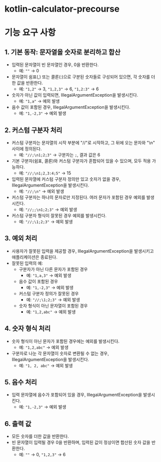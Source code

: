 # kotlin-calculator-precourse

# 기능 요구 사항

## 1. 기본 동작: 문자열을 숫자로 분리하고 합산

- 입력된 문자열이 빈 문자열인 경우, 0을 반환한다.
    - 예: `""` → 0
- 문자열이 쉼표(,) 또는 콜론(:)으로 구분된 숫자들로 구성되어 있으면, 각 숫자를 더한 값을 반환한다.
    - 예: `"1,2"` → 3, `"1,2,3"` → 6, `"1,2:3"` → 6
- 숫자가 아닌 값이 입력되면, IllegalArgumentException을 발생시킨다.
    - 예: `"1,a"` → 예외 발생
- 음수 값이 포함된 경우, IllegalArgumentException을 발생시킨다.
    - 예: `"1,-2,3"` → 예외 발생

## 2. 커스텀 구분자 처리

- 커스텀 구분자는 문자열의 시작 부분에 "//"로 시작하고, 그 뒤에 오는 문자와 "\n" 사이에 정의된다.
    - 예: `"//;\n1;2;3"` → 구분자는 `;`, 결과 값은 6
- 기본 구분자(쉼표, 콜론)와 커스텀 구분자가 혼합되어 있을 수 있으며, 모두 적용 가능하다.
    - 예: `"//;\n1;2,3:4;5"` → 15
- 입력된 문자열에 커스텀 구분자 정의만 있고 숫자가 없을 경우, IllegalArgumentException을 발생시킨다.
    - 예: `"//;\n"` → 예외 발생
- 커스텀 구분자는 하나의 문자로만 지정된다. 여러 문자가 포함된 경우 예외를 발생시킨다.
    - 예: `"//;;\n1;2;3"` → 예외 발생
- 커스텀 구분자 형식이 잘못된 경우 예외를 발생시킨다.
    - 예: `"//;\1;2;3"` → 예외 발생

## 3. 예외 처리

- 사용자가 잘못된 입력을 제공할 경우, IllegalArgumentException을 발생시키고 애플리케이션은 종료된다.
- 잘못된 입력의 예:
    - 구분자가 아닌 다른 문자가 포함된 경우
        - 예: `"1,a,3"` → 예외 발생
    - 음수 값이 포함된 경우
        - 예: `"1,-2,3"` → 예외 발생
    - 커스텀 구분자 정의가 잘못된 경우
        - 예: `"//;\1;2;3"` → 예외 발생
    - 숫자 형식이 아닌 문자열이 포함된 경우
        - 예: `"1,2,abc"` → 예외 발생

## 4. 숫자 형식 처리

- 숫자 형식이 아닌 문자가 포함된 경우에는 예외를 발생시킨다.
    - 예: `"1,2,abc"` → 예외 발생
- 구분자로 나눈 각 문자열이 숫자로 변환될 수 없는 경우, IllegalArgumentException을 발생시킨다.
    - 예: `"1, 2, abc"` → 예외 발생

## 5. 음수 처리

- 입력 문자열에 음수가 포함되어 있을 경우, IllegalArgumentException을 발생시킨다.
    - 예: `"1,-2,3"` → 예외 발생

## 6. 출력 값

- 모든 숫자를 더한 값을 반환한다.
- 빈 문자열이 입력될 경우 0을 반환하며, 입력된 값이 정상이면 합산된 숫자 값을 반환한다.
    - 예: `""` → 0, `"1,2,3"` → 6
